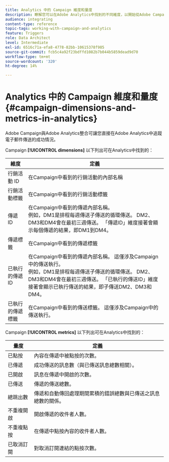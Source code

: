 ```yaml
---
title: Analytics 中的 Campaign 維度和量度
description: 瞭解您可以在Adobe Analytics中找到的不同維度，以開始從Adobe Campaign追蹤您的電子郵件傳送。
audience: integrating
content-type: reference
topic-tags: working-with-campaign-and-analytics
feature: Triggers
role: Data Architect
level: Intermediate
exl-id: 6516c71a-efa8-4778-82bb-10615378f985
source-git-commit: fcb5c4a92f23bdffd1082b7b044b5859dead9d70
workflow-type: tm+mt
source-wordcount: '320'
ht-degree: 14%

---
```


# Analytics 中的 Campaign 維度和量度{#campaign-dimensions-and-metrics-in-analytics}

Adobe Campaign與Adobe Analytics整合可讓您直接在Adobe Analytics中追蹤電子郵件傳送的成功情況。

Campaign **[!UICONTROL dimensions]** 以下列出可在Analytics中找到的：

<table> 
 <thead> 
  <tr> 
   <th> 維度<br /> </th> 
   <th> 定義<br /> </th> 
  </tr> 
 </thead> 
 <tbody> 
  <tr> 
   <td> 行銷活動 ID<br /> </td> 
   <td> 在Campaign中看到的行銷活動的內部名稱<br /> </td> 
  </tr> 
  <tr> 
   <td> 行銷活動標籤<br /> </td> 
   <td> 在Campaign中看到的行銷活動標籤<br /> </td> 
  </tr> 
  <tr> 
   <td> 傳遞 ID<br /> </td> 
   <td> 在Campaign中看到的傳遞內部名稱。<br /> 例如，DM1是排程每週傳送子傳送的循環傳送。 DM2、DM3和DM4會在最初三週傳送。 「傳遞ID」維度接著會顯示每個傳遞的結果，即DM1到DM4。 <br /> </td> 
  </tr> 
  <tr> 
   <td> 傳遞標籤<br /> </td> 
   <td> 在Campaign中看到的傳遞標籤<br /> </td> 
  </tr> 
  <tr> 
   <td> 已執行的傳遞ID<br /> </td> 
   <td> 在Campaign中看到的傳遞內部名稱。 這僅涉及Campaign中的傳送執行。<br /> 例如，DM1是排程每週傳送子傳送的循環傳送。 DM2、DM3和DM4會在最初三週傳送。 「已執行的傳送ID」維度接著會顯示已執行傳送的結果，即子傳送DM2、DM3和DM4。 <br /> </td> 
  </tr> 
  <tr> 
   <td> 已執行的傳遞標籤<br /> </td> 
   <td> 在Campaign中看到的傳送標籤。 這僅涉及Campaign中的傳送執行。<br /> </td> 
  </tr> 
 </tbody> 
</table>

Campaign **[!UICONTROL metrics]** 以下列出可在Analytics中找到的：

<table> 
 <thead> 
  <tr> 
   <th> 量度<br /> </th> 
   <th> 定義<br /> </th> 
  </tr> 
 </thead> 
 <tbody> 
  <tr> 
   <td> 已點按<br /> </td> 
   <td> 內容在傳遞中被點按的次數。<br /> </td> 
  </tr> 
  <tr> 
   <td> 已傳遞<br /> </td> 
   <td> 成功傳送的訊息數（與已傳送訊息總數相關）。<br /> </td> 
  </tr> 
  <tr> 
   <td> 已開啟<br /> </td> 
   <td> 訊息在傳遞中開啟的次數。<br /> </td> 
  </tr> 
  <tr> 
   <td> 已傳送<br /> </td> 
   <td> 傳遞的傳送總數。<br /> </td> 
  </tr> 
  <tr> 
   <td> 總跳出數<br /> </td> 
   <td> 傳遞和自動傳回處理期間累積的錯誤總數與已傳送之訊息總數的關係。<br /> </td> 
  </tr> 
  <tr> 
   <td> 不重複開啟<br /> </td> 
   <td> 開啟傳遞的收件者人數。<br /> </td> 
  </tr> 
  <tr> 
   <td> 不重複點按<br /> </td> 
   <td> 在傳遞中點按內容的收件者人數。<br /> </td> 
  </tr> 
  <tr> 
   <td> 已取消訂閱<br /> </td> 
   <td> 對取消訂閱連結的點按次數。<br /> </td> 
  </tr> 
 </tbody> 
</table>
